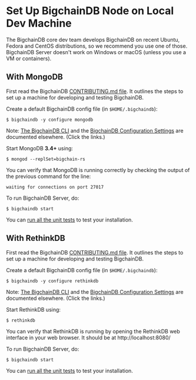 # Set Up BigchainDB Node on Local Dev Machine

The BigchainDB core dev team develops BigchainDB on recent Ubuntu, Fedora and CentOS distributions, so we recommend you use one of those. BigchainDB Server doesn't work on Windows or macOS (unless you use a VM or containers).


## With MongoDB

First read the BigchainDB [CONTRIBUTING.md file](https://github.com/bigchaindb/bigchaindb/blob/master/CONTRIBUTING.md). It outlines the steps to set up a machine for developing and testing BigchainDB.

Create a default BigchainDB config file (in `$HOME/.bigchaindb`):
```text
$ bigchaindb -y configure mongodb
```

Note: [The BigchainDB CLI](../server-reference/bigchaindb-cli.html) and the [BigchainDB Configuration Settings](../server-reference/configuration.html) are documented elsewhere. (Click the links.)

Start MongoDB __3.4+__ using:
```text
$ mongod --replSet=bigchain-rs
```

You can verify that MongoDB is running correctly by checking the output of the
previous command for the line:
```text
waiting for connections on port 27017
```

To run BigchainDB Server, do:
```text
$ bigchaindb start
```

You can [run all the unit tests](running-all-tests.html) to test your installation.


## With RethinkDB

First read the BigchainDB [CONTRIBUTING.md file](https://github.com/bigchaindb/bigchaindb/blob/master/CONTRIBUTING.md). It outlines the steps to set up a machine for developing and testing BigchainDB.

Create a default BigchainDB config file (in `$HOME/.bigchaindb`):
```text
$ bigchaindb -y configure rethinkdb
```

Note: [The BigchainDB CLI](../server-reference/bigchaindb-cli.html) and the [BigchainDB Configuration Settings](../server-reference/configuration.html) are documented elsewhere. (Click the links.)

Start RethinkDB using:
```text
$ rethinkdb
```

You can verify that RethinkDB is running by opening the RethinkDB web interface in your web browser. It should be at http://localhost:8080/

<!-- Don't hyperlink http://localhost:8080/ because Sphinx will fail when you do "make linkcheck" -->

To run BigchainDB Server, do:
```text
$ bigchaindb start
```

You can [run all the unit tests](running-all-tests.html) to test your installation.
